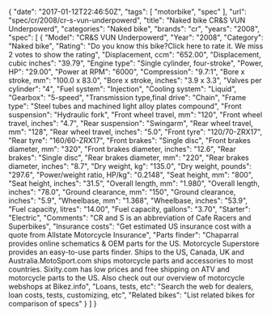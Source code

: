 {
    "date": "2017-01-12T22:46:50Z",
    "tags": [
        "motorbike",
        "spec"
    ],
    "url": "spec\/cr\/2008\/cr-s-vun-underpowerd",
    "title": "Naked bike CR&S VUN Underpowerd",
    "categories": "Naked bike",
    "brands": "cr",
    "years": "2008",
    "spec": [
        {
            "Model": "CR&S VUN Underpowerd",
            "Year": "2008",
            "Category": "Naked bike",
            "Rating": "Do you know this bike?Click here to rate it. We miss 2 votes to show the rating",
            "Displacement, ccm": "652.00",
            "Displacement, cubic inches": "39.79",
            "Engine type": "Single cylinder, four-stroke",
            "Power, HP": "29.00",
            "Power at RPM": "6000",
            "Compression": "9.7:1",
            "Bore x stroke, mm": "100.0 x 83.0",
            "Bore x stroke, inches": "3.9 x 3.3",
            "Valves per cylinder": "4",
            "Fuel system": "Injection",
            "Cooling system": "Liquid",
            "Gearbox": "5-speed",
            "Transmission type,final drive": "Chain",
            "Frame type": "Steel tubes and machined light alloy plates compound",
            "Front suspension": "Hydraulic fork",
            "Front wheel travel, mm": "120",
            "Front wheel travel, inches": "4.7",
            "Rear suspension": "Swingarm",
            "Rear wheel travel, mm": "128",
            "Rear wheel travel, inches": "5.0",
            "Front tyre": "120\/70-ZRX17",
            "Rear tyre": "160\/60-ZRX17",
            "Front brakes": "Single disc",
            "Front brakes diameter, mm": "320",
            "Front brakes diameter, inches": "12.6",
            "Rear brakes": "Single disc",
            "Rear brakes diameter, mm": "220",
            "Rear brakes diameter, inches": "8.7",
            "Dry weight, kg": "135.0",
            "Dry weight, pounds": "297.6",
            "Power\/weight ratio, HP\/kg": "0.2148",
            "Seat height, mm": "800",
            "Seat height, inches": "31.5",
            "Overall length, mm": "1.980",
            "Overall length, inches": "78.0",
            "Ground clearance, mm": "150",
            "Ground clearance, inches": "5.9",
            "Wheelbase, mm": "1.368",
            "Wheelbase, inches": "53.9",
            "Fuel capacity, litres": "14.00",
            "Fuel capacity, gallons": "3.70",
            "Starter": "Electric",
            "Comments": "CR and S is an abbreviation of Cafe Racers  and  Superbikes",
            "Insurance costs": "Get estimated US insurance cost with a quote from Allstate Motorcycle Insurance",
            "Parts finder": "Chaparral provides online schematics & OEM parts for the US.   Motorcycle Superstore provides an easy-to-use parts finder. Ships to the US, Canada, UK and Australia.MotoSport.com ships motorcycle parts and accessories to most countries.    Sixity.com has low prices and free shipping on ATV and motorcycle parts to the US. Also check out our overview of motorcycle webshops at Bikez.info",
            "Loans, tests, etc": "Search the web for dealers, loan costs, tests, customizing, etc",
            "Related bikes": "List related bikes for comparison of specs"
        }
    ]
}